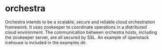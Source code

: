 # orchestra
Orchestra intends to be a scalable, secure and reliable cloud orchestration framework. It uses zookeeper to coordinate operations in a distributed cloud environment. The communication between orchestra hosts, including the zookeeper server, are all secured by SSL. An example of openstack icehouse is included in the examples dir.
